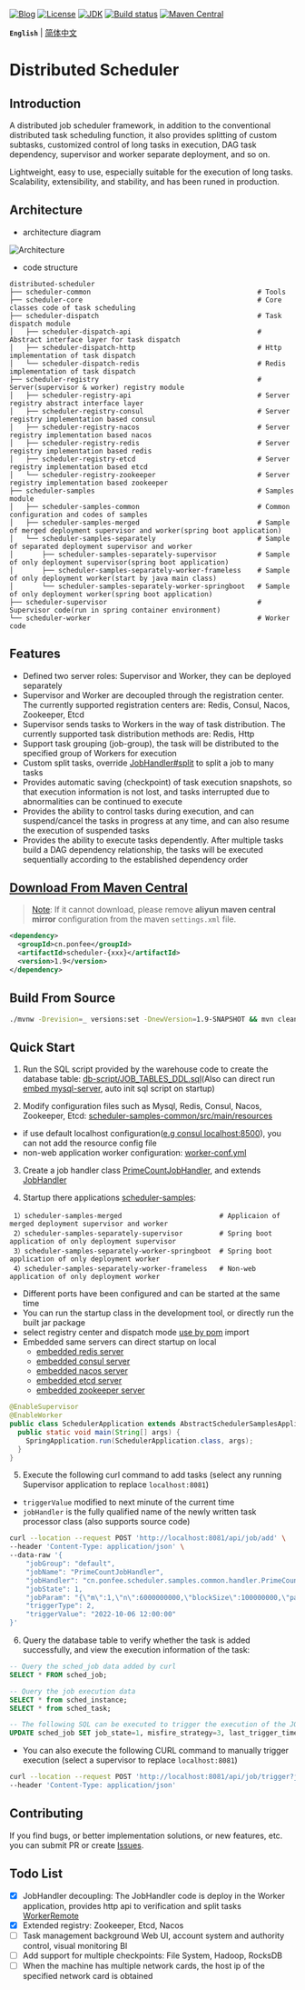 [![Blog](https://img.shields.io/badge/blog-@ponfee-informational.svg)](http://www.ponfee.cn)
[![License](https://img.shields.io/badge/license-Apache--2.0-green.svg)](https://www.apache.org/licenses/LICENSE-2.0.html)
[![JDK](https://img.shields.io/badge/jdk-8+-green.svg)](https://www.oracle.com/java/technologies/downloads/#java8)
[![Build status](https://github.com/ponfee/distributed-scheduler/workflows/build-with-maven/badge.svg)](https://github.com/ponfee/distributed-scheduler/actions)
[![Maven Central](https://img.shields.io/badge/maven--central-1.9-orange.svg?style=plastic&logo=apachemaven)](https://central.sonatype.dev/namespace/cn.ponfee)

**`English`** | [简体中文](README.md)

# Distributed Scheduler

## Introduction

A distributed job scheduler framework, in addition to the conventional distributed task scheduling function, it also provides splitting of custom subtasks, customized control of long tasks in execution, DAG task dependency, supervisor and worker separate deployment, and so on.

Lightweight, easy to use, especially suitable for the execution of long tasks. Scalability, extensibility, and stability, and has been runed in production.

## Architecture

- architecture diagram

![Architecture](doc/images/architecture.jpg)

- code structure

```Plain Text
distributed-scheduler
├── scheduler-common                                         # Tools
├── scheduler-core                                           # Core classes code of task scheduling
├── scheduler-dispatch                                       # Task dispatch module
│   ├── scheduler-dispatch-api                               # Abstract interface layer for task dispatch
│   ├── scheduler-dispatch-http                              # Http implementation of task dispatch
│   └── scheduler-dispatch-redis                             # Redis implementation of task dispatch
├── scheduler-registry                                       # Server(supervisor & worker) registry module
│   ├── scheduler-registry-api                               # Server registry abstract interface layer
│   ├── scheduler-registry-consul                            # Server registry implementation based consul
│   ├── scheduler-registry-nacos                             # Server registry implementation based nacos
│   ├── scheduler-registry-redis                             # Server registry implementation based redis
│   ├── scheduler-registry-etcd                              # Server registry implementation based etcd
│   └── scheduler-registry-zookeeper                         # Server registry implementation based zookeeper
├── scheduler-samples                                        # Samples module
│   ├── scheduler-samples-common                             # Common configuration and codes of samples
│   ├── scheduler-samples-merged                             # Sample of merged deployment supervisor and worker(spring boot application)
│   └── scheduler-samples-separately                         # Sample of separated deployment supervisor and worker
│       ├── scheduler-samples-separately-supervisor          # Sample of only deployment supervisor(spring boot application)
│       ├── scheduler-samples-separately-worker-frameless    # Sample of only deployment worker(start by java main class)
│       └── scheduler-samples-separately-worker-springboot   # Sample of only deployment worker(spring boot application)
├── scheduler-supervisor                                     # Supervisor code(run in spring container environment)
└── scheduler-worker                                         # Worker code
```

## Features

- Defined two server roles: Supervisor and Worker, they can be deployed separately
- Supervisor and Worker are decoupled through the registration center. The currently supported registration centers are: Redis, Consul, Nacos, Zookeeper, Etcd
- Supervisor sends tasks to Workers in the way of task distribution. The currently supported task distribution methods are: Redis, Http
- Support task grouping (job-group), the task will be distributed to the specified group of Workers for execution
- Custom split tasks, override [JobHandler#split](scheduler-core/src/main/java/cn/ponfee/scheduler/core/handle/JobSplitter.java) to split a job to many tasks
- Provides automatic saving (checkpoint) of task execution snapshots, so that execution information is not lost, and tasks interrupted due to abnormalities can be continued to execute
- Provides the ability to control tasks during execution, and can suspend/cancel the tasks in progress at any time, and can also resume the execution of suspended tasks
- Provides the ability to execute tasks dependently. After multiple tasks build a DAG dependency relationship, the tasks will be executed sequentially according to the established dependency order

## [Download From Maven Central](https://central.sonatype.dev/namespace/cn.ponfee)

> [Note](https://developer.aliyun.com/mvn/search): If it cannot download, please remove **aliyun maven central mirror** configuration from the maven `settings.xml` file.

```xml
<dependency>
  <groupId>cn.ponfee</groupId>
  <artifactId>scheduler-{xxx}</artifactId>
  <version>1.9</version>
</dependency>
```

## Build From Source

```bash
./mvnw -Drevision=_ versions:set -DnewVersion=1.9-SNAPSHOT && mvn clean install -DskipTests -Dcheckstyle.skip=true -U
```

## Quick Start

1. Run the SQL script provided by the warehouse code to create the database table: [db-script/JOB_TABLES_DDL.sql](db-script/JOB_TABLES_DDL.sql)(Also can direct run [embed mysql-server](scheduler-test/src/main/java/cn/ponfee/scheduler/test/db/EmbeddedMysqlServerMariaDB.java), auto init sql script on startup)

2. Modify configuration files such as Mysql, Redis, Consul, Nacos, Zookeeper, Etcd: [scheduler-samples-common/src/main/resources](scheduler-samples/scheduler-samples-common/src/main/resources)
- if use default localhost configuration([e.g consul localhost:8500](scheduler-registry/scheduler-registry-consul/src/main/java/cn/ponfee/scheduler/registry/consul/configuration/ConsulRegistryProperties.java)), you can not add the resource config file
- non-web application worker configuration: [worker-conf.yml](scheduler-samples/scheduler-samples-separately/scheduler-samples-separately-worker-frameless/src/main/resources/worker-conf.yml)

3. Create a job handler class [PrimeCountJobHandler](scheduler-samples/scheduler-samples-common/src/main/java/cn/ponfee/scheduler/samples/common/handler/PrimeCountJobHandler.java), and extends [JobHandler](scheduler-core/src/main/java/cn/ponfee/scheduler/core/handle/JobHandler.java)

4. Startup there applications [scheduler-samples](scheduler-samples): 

```Plain Text
 1）scheduler-samples-merged                        # Applicaion of merged deployment supervisor and worker
 2）scheduler-samples-separately-supervisor         # Spring boot application of only deployment supervisor
 3）scheduler-samples-separately-worker-springboot  # Spring boot application of only deployment worker
 4）scheduler-samples-separately-worker-frameless   # Non-web application of only deployment worker
```

- Different ports have been configured and can be started at the same time
- You can run the startup class in the development tool, or directly run the built jar package
- select registry center and dispatch mode [use by pom](scheduler-samples/scheduler-samples-common/pom.xml) import
- Embedded same servers can direct startup on local
    - [embedded redis server](scheduler-test/src/main/java/cn/ponfee/scheduler/test/redis/EmbeddedRedisServerKstyrc.java)
    - [embedded consul server](scheduler-registry/scheduler-registry-consul/src/test/java/cn/ponfee/scheduler/registry/consul/EmbeddedConsulServerPszymczyk.java)
    - [embedded nacos server](scheduler-registry/scheduler-registry-nacos/src/test/java/cn/ponfee/scheduler/registry/nacos/EmbeddedNacosServerTestcontainers.java)
    - [embedded etcd server](scheduler-registry/scheduler-registry-etcd/src/test/java/cn/ponfee/scheduler/registry/etcd/EmbeddedEtcdServerTestcontainers.java)
    - [embedded zookeeper server](scheduler-registry/scheduler-registry-zookeeper/src/test/java/cn/ponfee/scheduler/registry/zookeeper/EmbeddedZookeeperServer.java)

```java
@EnableSupervisor
@EnableWorker
public class SchedulerApplication extends AbstractSchedulerSamplesApplication {
  public static void main(String[] args) {
    SpringApplication.run(SchedulerApplication.class, args);
  }
}
```

5. Execute the following curl command to add tasks (select any running Supervisor application to replace `localhost:8081`)
- `triggerValue` modified to  next minute of the current time
- `jobHandler` is the fully qualified name of the newly written task processor class (also supports source code)

```bash
curl --location --request POST 'http://localhost:8081/api/job/add' \
--header 'Content-Type: application/json' \
--data-raw '{
    "jobGroup": "default",
    "jobName": "PrimeCountJobHandler",
    "jobHandler": "cn.ponfee.scheduler.samples.common.handler.PrimeCountJobHandler",
    "jobState": 1,
    "jobParam": "{\"m\":1,\"n\":6000000000,\"blockSize\":100000000,\"parallel\":7}",
    "triggerType": 2,
    "triggerValue": "2022-10-06 12:00:00"
}'
```

6. Query the database table to verify whether the task is added successfully, and view the execution information of the task:

```sql
-- Query the sched_job data added by curl  
SELECT * FROM sched_job;

-- Query the job execution data
SELECT * from sched_instance;
SELECT * from sched_task;

-- The following SQL can be executed to trigger the execution of the JOB again
UPDATE sched_job SET job_state=1, misfire_strategy=3, last_trigger_time=NULL, next_trigger_time=1664944641000 WHERE job_name='PrimeCountJobHandler';
```

- You can also execute the following CURL command to manually trigger execution (select a supervisor to replace `localhost:8081`)

```bash
curl --location --request POST 'http://localhost:8081/api/job/trigger?jobId=4236701614080' \
--header 'Content-Type: application/json'
```

## Contributing

If you find bugs, or better implementation solutions, or new features, etc. you can submit PR or create [Issues](../../issues).

## Todo List

- [x] JobHandler decoupling: The JobHandler code is deploy in the Worker application, provides http api to verification and split tasks [WorkerRemote](scheduler-worker/src/main/java/cn/ponfee/scheduler/worker/rpc/WorkerServiceProvider.java)
- [x] Extended registry: Zookeeper, Etcd, Nacos
- [ ] Task management background Web UI, account system and authority control, visual monitoring BI
- [ ] Add support for multiple checkpoints: File System, Hadoop, RocksDB
- [ ] When the machine has multiple network cards, the host ip of the specified network card is obtained
